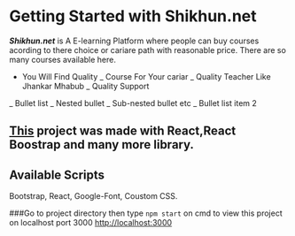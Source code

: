 # Getting Started with Shikhun.net

**_Shikhun.net_** is A E-learning Platform where people can buy courses acording to there choice or cariare path with reasonable price. There are so many courses available here.

- You Will Find Quality
  \_ Course For Your cariar
  \_ Quality Teacher Like Jhankar Mhabub
  \_ Quality Support

_ Bullet list
_ Nested bullet
_ Sub-nested bullet etc
_ Bullet list item 2

## [This](https://shikhun.netlify.app/home) project was made with React,React Boostrap and many more library.

## Available Scripts

Bootstrap, React, Google-Font, Coustom CSS.

###Go to project directory then type `npm start` on cmd to view this project on localhost port 3000
[http://localhost:3000](http://localhost:3000)
